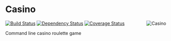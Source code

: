 # Casino

<img src="https://user-images.githubusercontent.com/5698350/28136966-2952f134-6754-11e7-903b-bbedccf73fe8.png" alt="Casino" align="right"/>

[![Build Status](https://travis-ci.org/azat-io/casino.svg?branch=master)](https://travis-ci.org/azat-io/casino)
[![Dependency Status](https://gemnasium.com/badges/github.com/azat-io/casino.svg)](https://gemnasium.com/github.com/azat-io/casino)
[![Coverage Status](https://coveralls.io/repos/github/azat-io/casino/badge.svg?branch=master)](https://coveralls.io/github/azat-io/casino?branch=master)

Command line casino roulette game
